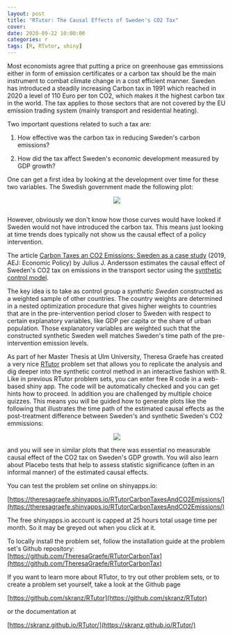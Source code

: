 ```yaml
---
layout: post
title: "RTutor: The Causal Effects of Sweden's CO2 Tax"
cover: 
date: 2020-09-22 10:00:00
categories: r
tags: [R, RTutor, shiny]
---
```


Most economists agree that putting a price on greenhouse gas emmissions either in form of emission certificates or a carbon tax should be the main instrument to combat climate change in a cost efficient manner. Sweden has introduced a steadily increasing Carbon tax in 1991 which reached in 2020 a level of 110 Euro per ton CO2, which makes it the highest carbon tax in the world. The tax applies to those sectors that are not covered by the EU emission trading system (mainly transport and residential heating).

Two important questions related to such a tax are:

1. How effective was the carbon tax in reducing Sweden's carbon emissions?

2. How did the tax affect Sweden's economic development measured by GDP growth?

One can get a first idea by looking at the development over time for these two variables. The Swedish government made the following plot:

<center>
<a href="https://www.government.se/carbontax"><img src="https://www.government.se/globalassets/government/bilder/finansdepartementet/carbon-taxes/ny-gdp-development-and-ghg-emissions.png" style="max-width: 70%; padding-bottom: 1em"></a>
</center>

However, obviously we don't know how those curves would have looked if Sweden would not have introduced the carbon tax. This means just looking at time trends does typically not show us the causal effect of a policy intervention.

The article [Carbon Taxes an CO2 Emissions: Sweden as a case study](https://www.aeaweb.org/articles?id=10.1257/pol.20170144) (2019, AEJ: Economic Policy) by Julius J. Andersson estimates the causal effect of Sweden's CO2 tax on emissions in the transport sector using the [synthetic control model](https://en.wikipedia.org/wiki/Synthetic_control_method).

The key idea is to take as control group a *synthetic Sweden* constructed as a weighted sample of other countries. The country weights are determined in a nested optimization procedure that gives higher weights to countries that are in the pre-intervention period closer to Sweden with respect to certain explanatory variables, like GDP per capita or the share of urban population. Those explanatory variables are weighted such that the constructed synthetic Sweden well matches Sweden's time path of the pre-intervention emission levels.

As part of her Master Thesis at Ulm University, Theresa Graefe has created a very nice [RTutor](https://github.com/skranz/RTutor) problem set that allows you to replicate the analysis and dig deeper into the synthetic control method in an interactive fashion with R. Like in previous RTutor problem sets, you can enter free R code in a web-based shiny app. The code will be automatically checked and you can get hints how to proceed. In addition you are challenged by multiple choice quizzes. This means you will be guided how to generate plots like the following that illustrates the time path of the estimated causal effects as the post-treatment difference between Sweden's and synthetic Sweden's CO2 emmissions:

<center>
<img src="http://skranz.github.io/images/sweden_co2_synth.svg" style="max-width: 100%;">
</center>

and you will see in similar plots that there was essential no measurable causal effect of the CO2 tax on Sweden's GDP growth. You will also learn about Placebo tests that help to assess statistic significance (often in an informal manner) of the estimated causal effects.

You can test the problem set online on shinyapps.io:

[https://theresagraefe.shinyapps.io/RTutorCarbonTaxesAndCO2Emissions/](https://theresagraefe.shinyapps.io/RTutorCarbonTaxesAndCO2Emissions/)

The free shinyapps.io account is capped at 25 hours total usage time per month. So it may be greyed out when you click at it.

To locally install the problem set, follow the installation guide at the problem set's Github repository: [https://github.com/TheresaGraefe/RTutorCarbonTax](https://github.com/TheresaGraefe/RTutorCarbonTax)

If you want to learn more about RTutor, to try out other problem sets, or to create a problem set yourself, take a look at the Github page

[https://github.com/skranz/RTutor](https://github.com/skranz/RTutor)

or the documentation at

[https://skranz.github.io/RTutor/](https://skranz.github.io/RTutor/)
